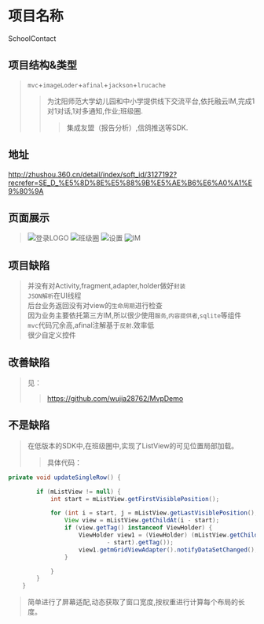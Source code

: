 # 项目名称
SchoolContact
## 项目结构&类型
>`mvc`+`imageLoder`+`afinal`+`jackson`+`lrucache`
>>为沈阳师范大学幼儿园和中小学提供线下交流平台,依托融云IM,完成1对1对话,1对多通知,作业;班级圈.
>>>集成友盟（报告分析）,信鸽推送等SDK.
## 地址
http://zhushou.360.cn/detail/index/soft_id/3127192?recrefer=SE_D_%E5%8D%8E%E5%88%9B%E5%AE%B6%E6%A0%A1%E9%80%9A
## 页面展示
>![](http://p17.qhimg.com/dm/168_300_/t01ca4f745daf209ad8.png "登录LOGO")
>![](http://p16.qhimg.com/dm/168_300_/t015b3e425d8c41431d.png "班级圈")
>![](http://p16.qhimg.com/dm/168_300_/t01a8c6a46edf69aee1.png "设置")
>![](http://p18.qhimg.com/dm/168_300_/t01d505e32a04f2e24a.png "IM")
## 项目缺陷
> 并没有对Activity,fragment,adapter,holder做好`封装`<br>
> `JSON解析`在UI线程<br>
> 后台业务返回没有对view的`生命周期`进行检查<br>
> 因为业务主要依托第三方IM,所以很少使用`服务`,`内容提供者`,`sqlite`等组件<br>
> `mvc`代码冗余高,afinal注解基于`反射`.效率低<br>
> 很少自定义控件
## 改善缺陷
>见：
>>https://github.com/wujia28762/MvpDemo
## 不是缺陷
>在低版本的SDK中,在班级圈中,实现了ListView的可见位置局部加载。
>>具体代码：
```Java
private void updateSingleRow() {

		if (mListView != null) {
			int start = mListView.getFirstVisiblePosition();

			for (int i = start, j = mListView.getLastVisiblePosition(); i <= j; i++) {
				View view = mListView.getChildAt(i - start);
				if (view.getTag() instanceof ViewHolder) {
					ViewHolder view1 = (ViewHolder) (mListView.getChildAt(i
							- start).getTag());
					view1.getmGridViewAdapter().notifyDataSetChanged();
				}

			}
		}
	}
```
> 简单进行了屏幕适配,动态获取了窗口宽度,按权重进行计算每个布局的长度。
